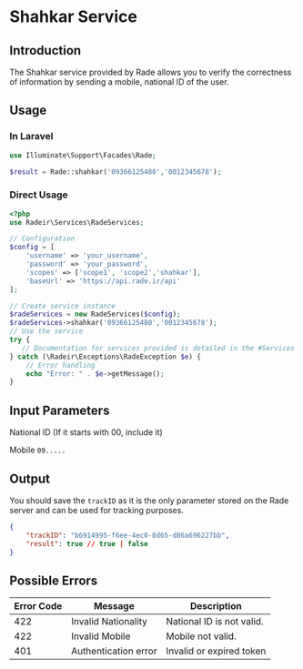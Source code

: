 # Shahkar Service

## Introduction
The Shahkar service provided by Rade allows you to verify the correctness of information by sending a mobile, national ID of the user.

## Usage

### In Laravel

```php
use Illuminate\Support\Facades\Rade;

$result = Rade::shahkar('09366125480','0012345678');
```

### Direct Usage

```php
<?php
use Radeir\Services\RadeServices;

// Configuration
$config = [
    'username' => 'your_username',
    'password' => 'your_password',
    'scopes' => ['scope1', 'scope2','shahkar'],
    'baseUrl' => 'https://api.rade.ir/api'
];

// Create service instance
$radeServices = new RadeServices($config);
$radeServices->shahkar('09366125480','0012345678');
// Use the service
try {
   // Documentation for services provided is detailed in the #Services section below
} catch (\Radeir\Exceptions\RadeException $e) {
    // Error handling
    echo "Error: " . $e->getMessage();
}
```

## Input Parameters

National ID (If it starts with 00, include it)

Mobile `09.....`


## Output

You should save the `trackID` as it is the only parameter stored on the Rade server and can be used for tracking purposes.

```json
{
	"trackID": "b6914995-f6ee-4ec0-8d65-d86a696227bb",
	"result": true // true | false
}
```

## Possible Errors

| Error Code | Message              | Description               |
|------------|----------------------|---------------------------|
| 422        | Invalid Nationality  | National ID is not valid. |
| 422        | Invalid Mobile       | Mobile not valid.         |
| 401        | Authentication error | Invalid or expired token  |
